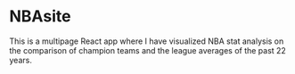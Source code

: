# NBAsite
This is a multipage React app where I have visualized NBA stat analysis on the comparison of champion teams and the league averages of the past 22 years. 
